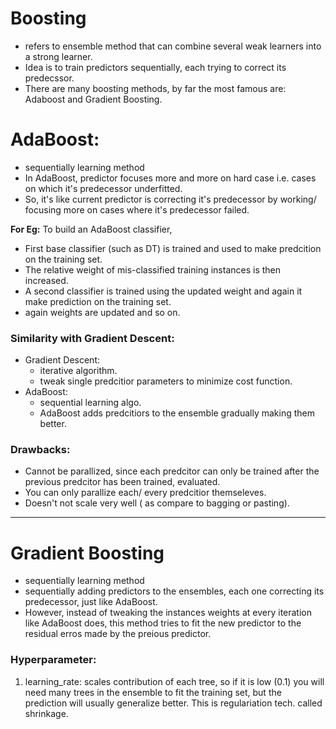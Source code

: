 # Boosting

- refers to ensemble method that can combine several weak learners into a strong learner.
- Idea is to train predictors sequentially, each trying to correct its predecssor.
- There are many boosting methods, by far the most famous are: Adaboost and Gradient Boosting.

# AdaBoost:
- sequentially learning method
- In AdaBoost, predictor focuses more and more on hard case i.e. cases on which it's predecessor underfitted. 
- So, it's like current predictor is correcting it's predecessor by working/ focusing more on cases where it's predecessor failed.

**For Eg:** To build an AdaBoost classifier,
- First base classifier (such as DT) is trained and used to make predcition on the training set. 
- The relative weight of mis-classified training instances is then increased.
- A second classifier is trained using the updated weight and again it make prediction on the training set.
- again weights are updated and so on.

### Similarity with Gradient Descent:
- Gradient Descent:
  - iterative algorithm.
  - tweak single predcitior parameters to minimize cost function.
- AdaBoost:
  - sequential learning algo.
  - AdaBoost adds predcitiors to the ensemble gradually making them better.
  
### Drawbacks:
- Cannot be parallized, since each predcitor can only be trained after the previous predcitor has been trained, evaluated.
- You can only parallize each/ every predcitior themseleves.
- Doesn't not scale very well ( as compare to bagging or pasting).

-----------------------------------------------------------------------------------------------------------------------------

# Gradient Boosting
- sequentially learning method
- sequentially adding predictors to the ensembles, each one correcting its predecessor, just like AdaBoost.
- However, instead of tweaking the instances weights at every iteration like AdaBoost does, this method tries to fit the new predictor to the residual erros made by the preious predictor.


### Hyperparameter:
1. learning_rate: scales contribution of each tree, so if it is low (0.1) you will need many trees in the ensemble to fit the training set, but the prediction will usually generalize better. This is regulariation tech. called shrinkage.




